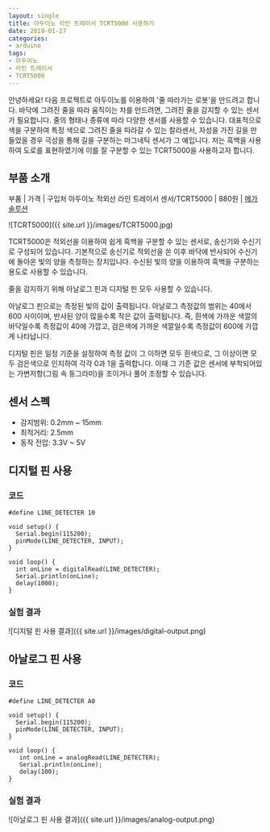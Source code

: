 ```yaml
---
layout: single
title: 아두이노 라인 트레이서 TCRT5000 사용하기
date: 2019-01-27
categories: 
- arduino
tags:
- 아두이노
- 라인 트레이서
- TCRT5000
---
```


안녕하세요! 다음 프로젝트로 아두이노를 이용하여 '줄 따라가는 로봇'을 만드려고 합니다. 바닥에 그려진 줄을 따라 움직이는 차를 만드려면, 그려진 줄을 감지할 수 있는 센서가 필요합니다. 줄의 형태나 종류에 따라 다양한 센서를 사용할 수 있습니다. 대표적으로 색을 구분하여 특정 색으로 그려진 줄을 따라갈 수 있는 칼라센서, 자성을 가진 길을 만들었을 경우 극성을 통해 길을 구분하는 마그네틱 센서가 그 예입니다. 저는 흑백을 사용하여 도로를 표현하였기에 이를 잘 구분할 수 있는 TCRT5000을 사용하고자 합니다.

## 부품 소개

부품 | 가격 | 구입처
아두이노 적외선 라인 트레이서 센서/TCRT5000 | 880원 | [메가솔루션](http://mechasolution.com/shop/goods/goods_view.php?goodsno=539743&category=129015)

![TCRT5000]({{ site.url }}/images/TCRT5000.jpg)

TCRT5000은 적외선을 이용하여 쉽게 흑백을 구분할 수 있는 센서로, 송신기와 수신기로 구성되어 있습니다. 기본적으로 송신기로 적외선을 쏜 이후 바닥에 반사되어 수신기에 돌아온 빛의 양을 측정하는 장치입니다. 수신된 빛의 양을 이용하여 흑백을 구분하는 용도로 사용할 수 있습니다. 

줄을 감지하기 위해 아날로그 핀과 디지털 핀 모두 사용할 수 있습니다. 

아날로그 핀으로는 측정된 빛의 값이 출력됩니다. 아날로그 측정값의 범위는 40에서 600 사이이며, 반사된 양이 많을수록 작은 값이 출력됩니다. 즉, 흰색에 가까운 색깔의 바닥일수록 측정값이 40에 가깝고, 검은색에 가까운 색깔일수록 측정값이 600에 가깝게 나타납니다.

디지털 핀은 일정 기준을 설정하여 측정 값이 그 이하면 모두 흰색으로, 그 이상이면 모두 검은색으로 인지하여 각각 0과 1을 출력합니다. 이때 그 기준 값은 센서에 부착되어있는 가변저항(그림 속 동그라미)을 조이거나 풀어 조정할 수 있습니다.

## 센서 스펙

- 감지범위: 0.2mm ~ 15mm
- 최적거리: 2.5mm
- 동작 전압: 3.3V ~ 5V

## 디지털 핀 사용

### 코드

````
#define LINE_DETECTER 10

void setup() {
  Serial.begin(115200);
  pinMode(LINE_DETECTER, INPUT);
}

void loop() {
  int onLine = digitalRead(LINE_DETECTER);
  Serial.println(onLine);
  delay(1000);
}
````

### 실험 결과

![디지털 핀 사용 결과]({{ site.url }}/images/digital-output.png)

## 아날로그 핀 사용

### 코드

````
#define LINE_DETECTER A0

void setup() {
  Serial.begin(115200);
  pinMode(LINE_DETECTER, INPUT);
}

void loop() {
   int onLine = analogRead(LINE_DETECTER);
   Serial.println(onLine);
   delay(100);
}
````

### 실험 결과

![아날로그 핀 사용 결과]({{ site.url }}/images/analog-output.png)
